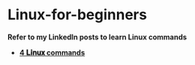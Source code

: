 # Linux-for-beginners
 **Refer to my LinkedIn posts to learn Linux commands**

- [**4 𝐋𝐢𝐧𝐮𝐱 commands**](https://www.linkedin.com/posts/fawaz-c-p-5618b1183_heyconnections-letsgrowtogether-cloud-activity-7026865692444409857-4Tj7?utm_source=share&utm_medium=member_desktop)
